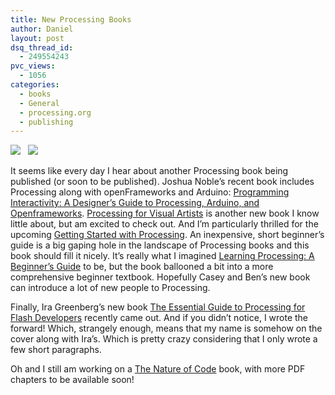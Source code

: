 ```yaml
---
title: New Processing Books
author: Daniel
layout: post
dsq_thread_id:
  - 249554243
pvc_views:
  - 1056
categories:
  - books
  - General
  - processing.org
  - publishing
---
```

<p><a href="http://www.amazon.com/gp/product/144937980X?ie=UTF8&#038;tag=learniproces-20&#038;linkCode=as2&#038;camp=1789&#038;creative=390957&#038;creativeASIN=144937980X"><img src="http://shiffman.net/wp/wp-content/uploads/2010/02/reas.fry_.gif"/></a>&nbsp;&nbsp; <a href="http://www.amazon.com/gp/product/1430219793?ie=UTF8&#038;tag=learniproces-20&#038;linkCode=as2&#038;camp=1789&#038;creative=390957&#038;creativeASIN=1430219793"><img src="http://shiffman.net/wp/wp-content/uploads/2010/02/greenberg-book2.jpg"/></a></p>
<p>It seems like every day I hear about another Processing book being published (or soon to be published).  Joshua Noble&#8217;s recent book includes Processing along with openFrameworks and Arduino: <a href="http://www.amazon.com/gp/product/0596154143?ie=UTF8&#038;tag=learniproces-20&#038;linkCode=as2&#038;camp=1789&#038;creative=390957&#038;creativeASIN=0596154143">Programming Interactivity: A Designer&#8217;s Guide to Processing, Arduino, and Openframeworks</a>.  <a href="http://www.amazon.com/gp/product/059680721X?ie=UTF8&#038;tag=learniproces-20&#038;linkCode=as2&#038;camp=1789&#038;creative=390957&#038;creativeASIN=059680721X">Processing for Visual Artists</a> is another new book I know little about, but am excited to check out.  And I&#8217;m particularly thrilled for the upcoming <a href="http://www.amazon.com/gp/product/144937980X?ie=UTF8&#038;tag=learniproces-20&#038;linkCode=as2&#038;camp=1789&#038;creative=390957&#038;creativeASIN=144937980X">Getting Started with Processing</a>.  An inexpensive, short beginner&#8217;s guide is a big gaping hole in the landscape of Processing books and this book should fill it nicely.  It&#8217;s really what I imagined <a href="http://www.learningprocessing.com">Learning Processing: A Beginner&#8217;s Guide</a> to be, but the book ballooned a bit into a more comprehensive beginner textbook.  Hopefully Casey and Ben&#8217;s new book can introduce a lot of new people to Processing.</p>
<p>Finally, Ira Greenberg&#8217;s new book <a href="http://www.amazon.com/gp/product/1430219793?ie=UTF8&#038;tag=learniproces-20&#038;linkCode=as2&#038;camp=1789&#038;creative=390957&#038;creativeASIN=1430219793">The Essential Guide to Processing for Flash Developers</a> recently came out. And if you didn&#8217;t notice, I wrote the forward!  Which, strangely enough, means that my name is somehow on the cover along with Ira&#8217;s.  Which is pretty crazy considering that I only wrote a few short paragraphs.</p>
<p>Oh and I still am working on a <a href="http://www.learningprocessing.com/noc/">The Nature of Code</a> book, with more PDF chapters to be available soon!</p>
